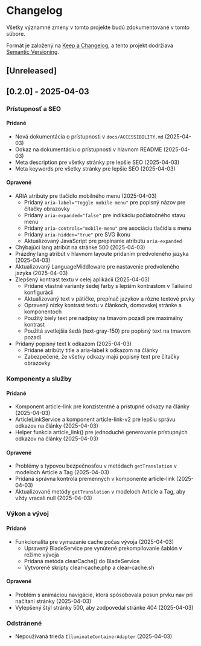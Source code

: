 # Changelog

Všetky významné zmeny v tomto projekte budú zdokumentované v tomto súbore.

Formát je založený na [Keep a Changelog](https://keepachangelog.com/en/1.0.0/),
a tento projekt dodržiava [Semantic Versioning](https://semver.org/spec/v2.0.0.html).

## [Unreleased]

## [0.2.0] - 2025-04-03

### Prístupnosť a SEO

#### Pridané
- Nová dokumentácia o prístupnosti v `docs/ACCESSIBILITY.md` (2025-04-03)
- Odkaz na dokumentáciu o prístupnosti v hlavnom README (2025-04-03)
- Meta description pre všetky stránky pre lepšie SEO (2025-04-03)
- Meta keywords pre všetky stránky pre lepšie SEO (2025-04-03)

#### Opravené
- ARIA atribúty pre tlačidlo mobilného menu (2025-04-03)
  - Pridaný `aria-label="Toggle mobile menu"` pre popisný názov pre čítačky obrazovky
  - Pridaný `aria-expanded="false"` pre indikáciu počiatočného stavu menu
  - Pridaný `aria-controls="mobile-menu"` pre asociáciu tlačidla s menu
  - Pridaný `aria-hidden="true"` pre SVG ikonu
  - Aktualizovaný JavaScript pre prepínanie atribútu `aria-expanded`
- Chýbajúci lang atribút na stránke 500 (2025-04-03)
- Prázdny lang atribút v hlavnom layoute pridaním predvoleného jazyka (2025-04-03)
- Aktualizovaný LanguageMiddleware pre nastavenie predvoleného jazyka (2025-04-03)
- Zlepšený kontrast textu v celej aplikácii (2025-04-03)
  - Pridané vlastné varianty šedej farby s lepším kontrastom v Tailwind konfigurácii
  - Aktualizovaný text v pätičke, prepínač jazykov a rôzne textové prvky
  - Opravený nízky kontrast textu v článkoch, domovskej stránke a komponentoch
  - Použitý biely text pre nadpisy na tmavom pozadí pre maximálny kontrast
  - Použitá svetlejšia šedá (text-gray-150) pre popisný text na tmavom pozadí
- Pridaný popisný text k odkazom (2025-04-03)
  - Pridané atribúty title a aria-label k odkazom na články
  - Zabezpečené, že všetky odkazy majú popisný text pre čítačky obrazovky

### Komponenty a služby

#### Pridané
- Komponent article-link pre konzistentné a prístupné odkazy na články (2025-04-03)
- ArticleLinkService a komponent article-link-v2 pre lepšiu správu odkazov na články (2025-04-03)
- Helper funkcia article_link() pre jednoduché generovanie prístupných odkazov na články (2025-04-03)

#### Opravené
- Problémy s typovou bezpečnosťou v metódach `getTranslation` v modeloch Article a Tag (2025-04-03)
- Pridaná správna kontrola premenných v komponente article-link (2025-04-03)
- Aktualizované metódy `getTranslation` v modeloch Article a Tag, aby vždy vracali null (2025-04-03)

### Výkon a vývoj

#### Pridané
- Funkcionalita pre vymazanie cache počas vývoja (2025-04-03)
  - Upravený BladeService pre vynútené prekompilovanie šablón v režime vývoja
  - Pridaná metóda clearCache() do BladeService
  - Vytvorené skripty clear-cache.php a clear-cache.sh

#### Opravené
- Problém s animáciou navigácie, ktorá spôsobovala posun prvku nav pri načítaní stránky (2025-04-03)
- Vylepšený štýl stránky 500, aby zodpovedal stránke 404 (2025-04-03)

### Odstránené
- Nepoužívaná trieda `IlluminateContainerAdapter` (2025-04-03)